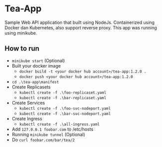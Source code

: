 # Tea-App
Sample Web API application that built using NodeJs. Containerized using Docker dan Kubernetes, also support reverse proxy. This app was running using minikube.

## How to run
- `minikube start` (Optional)
- Built your docker image 
  - `docker build -t <your docker hub account>/tea-app:1.2.0 .`
  - `docker push <your docker hub account>/tea-app:1.2.0`
- `cd .\tea-app\manifest`
- Create Replicasets
  - `kubectl create -f .\foo-replicaset.yaml`
  - `kubectl create -f .\bar-replicaset.yaml`
- Create Services
  - `kubectl create -f .\foo-svc-nodeport.yaml`
  - `kubectl create -f .\bar-svc-nodeport.yaml`
- Create Ingress
  - `kubectl create -f .\all-ingress.yaml`
- Add `127.0.0.1 foobar.com` to /etc/hosts
- Running `minikube tunnel` (Optional)
- Do `curl foobar.com/bar/tea/2`